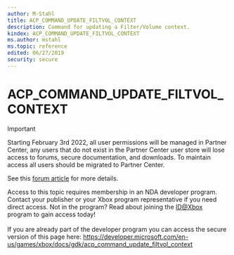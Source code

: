```yaml
---
author: M-Stahl
title: ACP_COMMAND_UPDATE_FILTVOL_CONTEXT
description: Command for updating a Filter/Volume context.
kindex: ACP_COMMAND_UPDATE_FILTVOL_CONTEXT
ms.author: mstahl
ms.topic: reference
edited: 06/27/2019
security: secure
---
```


# ACP_COMMAND_UPDATE_FILTVOL_CONTEXT
> [!IMPORTANT]
> Starting February 3rd 2022, all user permissions will be managed in Partner Center, any users that do not exist in the Partner Center user store will lose access to forums, secure documentation, and downloads. To maintain access all users should be migrated to Partner Center. <p></p>See this <a href="https://forums.xboxlive.com/articles/132187/breaking-change-user-access-for-forums-secure-docu.html">forum article</a> for more details.  

 Access to this topic requires membership in an NDA developer program. Contact your publisher or your Xbox program representative if you need direct access. Not in the program? Read about joining the <a href="https://www.xbox.com/Developers/id">ID@Xbox</a> program to gain access today!  <br/><br/>If you are already part of the developer program you can access the secure version of this page here: <a target="_blank" href="https://developer.microsoft.com/en-us/games/xbox/docs/gdk/acp_command_update_filtvol_context">https://developer.microsoft.com/en-us/games/xbox/docs/gdk/acp_command_update_filtvol_context</a>